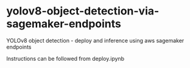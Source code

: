 # yolov8-object-detection-via-sagemaker-endpoints
YOLOv8 object detection - deploy and inference using aws sagemaker endpoints

Instructions can be followed from deploy.ipynb
